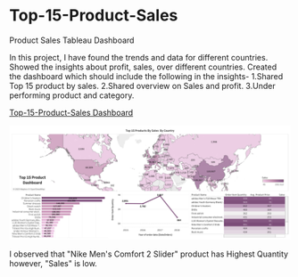 # Top-15-Product-Sales
Product Sales Tableau Dashboard 
 
In this project, I have found the trends and data for different countries. Showed the insights about profit, sales, over different countries.
Created the dashboard which should include the following in the insights-
1.Shared Top 15 product by sales.
2.Shared overview on Sales and profit.
3.Under performing product and category.

[Top-15-Product-Sales Dashboard](https://public.tableau.com/app/profile/pushp.jain/viz/Top15ProductDataAnalysis/Dashboard1)

![Top15ProductSales](Top%2015%20Product%20Dashboard.png)

I observed that "Nike Men's Comfort 2 Slider" product has Highest Quantity however, "Sales" is low.

